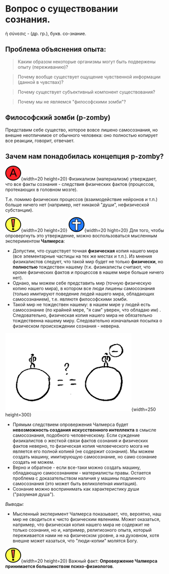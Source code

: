 # Вопрос о существовании сознания. 
<!-- = The hard problem of conciousness = -->

ἡ σύνεσις - (др. гр.), букв. со-знание. 

<!-- от  συνίημι - соединять (позд. - понимать) -->

<!-- Человек способен осмысливать свое восприятие мира (опыт опыта) -->

## Проблема объяснения **опыта**: 

>Каким образом некоторые организмы могут быть подвержены опыту (переживанию)?

>Почему вообще существует ощущение чувственной информации (данной в чувствах)?

>Почему существует субъективный компонент существования?

>Почему мы не являемся "философскими зомби"?

## Философский зомби (p-zomby) 

Представим себе существо, которое вовсе лишено самосознания, но внешне неотличимое от обычного человека: оно полностью копирует все реакции, говорит, отвечает.

## Зачем нам понадобилась концепция p-zomby? 

<!-- * Бихевиоризм, физикализм - материалистическое объяснение сознания. -->

![](image/a_letter02.png){width=20 height=20}     Физикализм (материализм) утверждает, что все факты сознания - следствия физических фактов (процессов, протекающих в головном мозге).   

Т.е. помимо физических процессов (взаимодействие нейронов и т.п.) больше ничего нет (например, нет никакой "души", нефизической субстанции).

![](image/exclame01_50.png){width=20 height=20} ![](image/cross04.png){width=20 hight=20}    Для того, чтобы опровергнуть это утверждение, можно воспользоваться мысленным экспериментом **Чалмерса**: 

* Допустим, что существует точная **физическая** копия нашего мира (все элементарные частицы на тех же местах и т.п.). Из мнения физикалистов следует, что такой мир будет не только **физически**, но **полностью** тождествен нашему (т.к. физикалисты считают, что кроме физических фактов и процессов в нашем мире больше ничего нет).
* Однако, мы можем себе представить мир (точную физическую копию нашего мира), в котором все люди лишены самосознания (только имитируют поведение людей нашего мира, обладающих самосознанием), т.е. являютя философскими зомби.
* Такой мир не тождествен нашему: в нашем мире у людей есть самосознание (по крайней мере, "я сам" уверен, что обладаю им) . Следовательно, физическая копия нашего мира не обязательно тождественна нашему миру. Следовательно изначальная посылка о физическом происхождении сознания - неверна. 

![](image/p_zom_worlds.png){width=250 height=300}

* Прямым следствием опровержения Чалмерса будет **невозможность создания искусственного интеллекта** в смысле самосознания, подобного человеческому. Если суждение физикалистов о жесткой связи фактов сознания и физических фактов неверно, то физическая копия человеческого мозга не является его полной копией (не содержит сознания). Мы можем создать машину, имитирующую самосознание, но само сознание создать не можем.
* Верно и обратное - если все-таки можно создать машину, обладающую самосознанием - материалисты правы. Остается проблема с доказательством наличия у машины подлинного самосознания (это может быть великолепная имитация).
* Сознание можно воспринимать как характеристику души ("разумная душа").

*Выводы:*

* Мысленный эксперимент Чалмерса показывает, что, вероятно, наш мир не сводиться к чисто физическим явлениям. Может оказаться, например, что физическая копия нашего мира не содержит не только сознания, но и, например, религиозного опыта, который переживается нами не на физическом уровне, а на духовном, хотя внешне может казаться, что "люди-копии" молятся Богу.

![](image/exclame01_50.png){width=20 height=20}     Важный факт: **Опровержение Чалмерса принимается большинством психо-физиологов**.    
